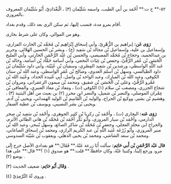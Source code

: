 ٥٢-** خ ت:** أَحْمَد بن أَبي الطيب، واسمه سُلَيْمان (٣) ، الْبَغْدَادِيّ، أَبُو سُلَيْمان المعروف بالمروزي.

أقام بمرو مدة، فنسب إليها، ثم سكن الري بعد ذلك، وقدم بغداد.

وهو من الموالي. وكان على شرط بخارى.

**رَوَى عَن:** إبراهيم بن الزُّهْرِيّ، وأبي إسحاق إِبْرَاهِيم بْن مُحَمَّد بْن الحارث الفزاري، وإسماعيل بن علية، وإسماعيل بْن مجالد بْن سَعِيد (خ) ، وبشر بْن الحسين الهلالي، وجرير بن عبدالحميد، وحجاج بْن مُحَمَّد المصيصي، والحسن بْن عَبْد الرَّحْمَنِ الحارثي، وأبي المليح الْحَسَن بْن عُمَر الرَّقِّيّ، وحفص بْن غِيَاث النخعي، وأبي أسامة حَمَّاد بْن أسامة، وخالد بْن عَبد اللَّهِ الواسطي، ورشدين بْن سَعِيد المِصْرِي، وسفيان بْن عُيَيْنَة، وأبي داود سُلَيْمان بْن داود الطيالسي، وسهل بْن أسلم العدوي، وصالح بْن عُمَر الواسطي، وعبد الله بْن سنان الكوفي، وعبد الله بْن المبارك، وعبد الواحد بْن واصل، أَبِي عُبَيدة الحداد، وعُبَيد الله بْن عَمْرو الرَّقِّيّ، وعلي بْن الْحَسَن بْن شقيق، ومحمد بْن ميمون الزعفراني، ومروان بْن شجاع الجزري، ومصعب بْن سلام (١) الكوفي (ت) ، ومعاذ بْن معاذ العنبري، والمعافى بْن عِمْران الموصلي، والنضر بْن شميل، والنضر ابن محرز (٢) بن بعبث من أهل البثنية (٣) ، وهشيم بْن بشير، ووكيع بْن الجراح، والوليد بْن الْقَاسِم بْن الوليد الهمداني، ويحيى بْن آدم، ويحيى بْن بشر النصيبي، ويوسف بْن عطية الصفار.

**رَوَى عَنه:** البخاري (ت) ، وأَحْمَد بْن زكريا بْن كثير الجوهري، وأَحْمَد بْن سَعِيد بْن صخر الدارمي، وأَحْمَد بْن سيار المروزي، وأَبُو بَكْر أَحْمَد بْن مُحَمَّد بْن هاني الطائي الأثرم، والجراح ابن مخلد العجلي، وجعفر بْن مُحَمَّد بْن شاكر الصائغ، وسهل بْنبحر، وعبد الله بْن منير المروزي، وأَبُو زُرْعَة عُبَيد اللَّهِ بْن عبد الكريم الرازي، ومحمد بْن إسحاق الصاغاني، ومحمد بْن سعد الشاشي، ومحمد بْن يحيى الذهلي، ويعقوب بْن شَيْبَة السدوسي.

**قال عَبْد الرَّحْمَنِ بْن أَبي حَاتِم:** سألت أَبَا زرعة عَنْهُ،** فَقَالَ:** هو بغدادي الأصل خرج إِلَى مرو، ورجع إلينا، وكتبنا عَنْهُ، وكان حافظا.** قلت:** هو صدوق (١) ؟** قال:** على هذا يوضع (٢) .

**وَقَال أَبُو حَاتِم:** ضعيف الحديث (٣) .

وروى لَهُ التِّرْمِذِيّ (٤) .